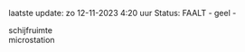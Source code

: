 laatste update: 
zo 12-11-2023  4:20   uur 
Status: FAALT - geel - 
<div class="service Y">schijfruimte</div><div class="service R">microstation</div>